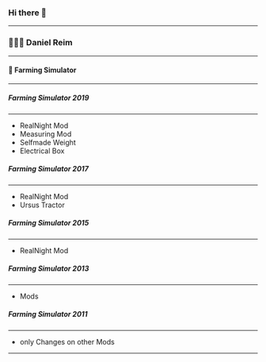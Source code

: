 ### Hi there 👋
---------------------------------------------------------------------------
### 👨🏼‍🚒 Daniel Reim 


---------------------------------------------------------------------------
#### 🚜 Farming Simulator
---------------------------------------------------------------------------
##### Farming Simulator 2019
---------------------------------------------------------------------------
- RealNight Mod
- Measuring Mod
- Selfmade Weight
- Electrical Box

##### Farming Simulator 2017
---------------------------------------------------------------------------
- RealNight Mod
- Ursus Tractor

##### Farming Simulator 2015
---------------------------------------------------------------------------
- RealNight Mod

##### Farming Simulator 2013
---------------------------------------------------------------------------
- Mods

##### Farming Simulator 2011
---------------------------------------------------------------------------
- only Changes on other Mods


---------------------------------------------------------------------------

<!--
**Danielmodding/DanielModding** is a ✨ _special_ ✨ repository because its `README.md` (this file) appears on your GitHub profile.

Here are some ideas to get you started:

- 🔭 I’m currently working on ...
- 🌱 I’m currently learning ...
- 👯 I’m looking to collaborate on ...
- 🤔 I’m looking for help with ...
- 💬 Ask me about ...
- 📫 How to reach me: ...
- 😄 Pronouns: ...
- ⚡ Fun fact: ...
-->
